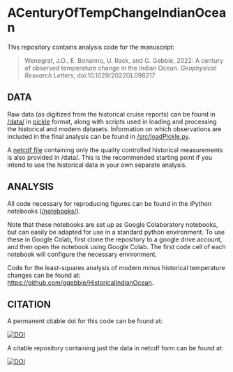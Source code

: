 # ACenturyOfTempChangeIndianOcean

This repository contains analysis code for the manuscript:

> Wenegrat, J.O., E. Bonanno, U. Rack, and G. Gebbie, 2022: A century of observed temperature change in the Indian Ocean. _Geophysical Research Letters_, doi:10.1029/2022GL098217

## DATA
Raw data (as digitized from the historical cruise reports) can be found in [/data/](https://github.com/Ocean-Dynamics-Group/ACenturyOfTempChangeIndianOcean/tree/main/data) in [pickle](https://docs.python.org/3/library/pickle.html#module-pickle) format, along with scripts used in loading and processing the historical and modern datasets. Information on which observations are included in the final analysis can be found in [/src/loadPickle.py](https://github.com/Ocean-Dynamics-Group/ACenturyOfTempChangeIndianOcean/blob/main/src/loadPickle.py).

A [netcdf file](https://github.com/Ocean-Dynamics-Group/ACenturyOfTempChangeIndianOcean/blob/main/data/GazelleValdiviaPlanet_v1p0.nc) containing only the quality controlled historical measurements is also provided in /data/. This is the recommended starting point if you intend to use the historical data in your own separate analysis.

## ANALYSIS
All code necessary for reproducing figures can be found in the iPython notebooks ([/notebooks/](https://github.com/Ocean-Dynamics-Group/ACenturyOfTempChangeIndianOcean/tree/main/notebooks)).

Note that these notebooks are set up as Google Colaboratory notebooks, but can easily be adapted for use in a standard python environment. To use these in Google Colab, first clone the repository to a google drive account, and then open the notebook using Google Colab. The first code cell of each notebook will configure the necessary environment.

Code for the least-squares analysis of modern minus historical temperature changes can be found at: https://github.com/ggebbie/HistoricalIndianOcean.

## CITATION
A permanent citable doi for this code can be found at: 

[![DOI](https://zenodo.org/badge/502983134.svg)](https://zenodo.org/badge/latestdoi/502983134)

A citable repository containing just the data in netcdf form can be found at:

[![DOI](https://zenodo.org/badge/DOI/10.5281/zenodo.6646659.svg)](https://doi.org/10.5281/zenodo.6646659)





